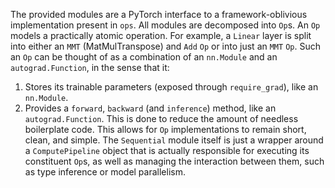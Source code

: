 The provided modules are a PyTorch interface to a framework-oblivious implementation present in `ops`. All modules are decomposed into `Op`s. An `Op` models a practically atomic operation. For example, a `Linear` layer is split into either an `MMT` (MatMulTranspose) and `Add` `Op` or into just an `MMT` `Op`. Such an `Op` can be thought of as a combination of an `nn.Module` and an `autograd.Function`, in the sense that it:
1. Stores its trainable parameters (exposed through `require_grad`), like an `nn.Module`.
2. Provides a `forward`, `backward` (and `inference`) method, like an `autograd.Function`.
This is done to reduce the amount of needless boilerplate code. This allows for `Op` implementations to remain short, clean, and simple.
The `Sequential` module itself is just a wrapper around a `ComputePipeline` object that is actually responsible for executing its constituent `Op`s, as well as managing the interaction between them, such as type inference or model parallelism.
